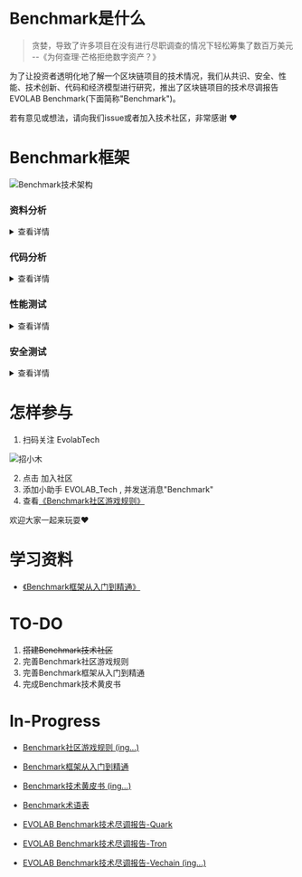 # Benchmark是什么

> 贪婪，导致了许多项目在没有进行尽职调查的情况下轻松筹集了数百万美元 --《为何查理·芒格拒绝数字资产？》

为了让投资者透明化地了解一个区块链项目的技术情况，我们从共识、安全、性能、技术创新、代码和经济模型进行研究，推出了区块链项目的技术尽调报告EVOLAB Benchmark(下面简称"Benchmark")。

若有意见或想法，请向我们issue或者加入技术社区，非常感谢 :heart:

# Benchmark框架

![Benchmark技术架构](https://github.com/EVOLABTeam/benchmark/blob/master/asset/img/EVOLAB%20Benchmark%E6%8A%80%E6%9C%AF%E6%9E%B6%E6%9E%84.png)


### 资料分析

<details>

<summary>查看详情</summary>

![资料分析](https://github.com/EVOLABTeam/benchmark/blob/master/asset/img/白皮书分析.png)

</details>

### 代码分析

<details>
<summary>查看详情</summary>

![代码分析](https://github.com/EVOLABTeam/benchmark/blob/master/asset/img/%E4%BB%A3%E7%A0%81%E5%88%86%E6%9E%90.png)

</details>

### 性能测试

<details>
<summary>查看详情</summary>

![性能测试](https://github.com/EVOLABTeam/benchmark/blob/master/asset/img/%E6%80%A7%E8%83%BD%E6%B5%8B%E8%AF%95.png)

</details>

### 安全测试

<details>
<summary>查看详情</summary>

![安全测试](https://github.com/EVOLABTeam/benchmark/blob/master/asset/img/%E5%AE%89%E5%85%A8%E6%B5%8B%E8%AF%95.png)

</details>

# 怎样参与

1. 扫码关注 EvolabTech

![招小木](https://github.com/EVOLABTeam/benchmark/blob/master/asset/img/%E6%8B%9B%E5%B0%8F%E6%9C%A8.jpg)

2. 点击 加入社区
3. 添加小助手 EVOLAB_Tech , 并发送消息"Benchmark"
4. 查看[《Benchmark社区游戏规则》](https://github.com/EVOLABTeam/benchmark/blob/master/rule/md/Benchmark%20Rule.md)

欢迎大家一起来玩耍:heart:

# 学习资料

- [《Benchmark框架从入门到精通》](https://github.com/EVOLABTeam/benchmark/wiki/Benchmark%E4%BB%8E%E5%85%A5%E9%97%A8%E5%88%B0%E7%B2%BE%E9%80%9A)

# TO-DO

1. ~~搭建Benchmark技术社区~~
2. 完善Benchmark社区游戏规则
3. 完善Benchmark框架从入门到精通
3. 完成Benchmark技术黄皮书


# In-Progress

- [Benchmark社区游戏规则 (ing...)](https://github.com/EVOLABTeam/benchmark/blob/master/rule/md/Benchmark%20Rule.md)

- [Benchmark框架从入门到精通](https://github.com/EVOLABTeam/benchmark/wiki/Benchmark%E4%BB%8E%E5%85%A5%E9%97%A8%E5%88%B0%E7%B2%BE%E9%80%9A)

- [Benchmark技术黄皮书 (ing...)](https://github.com/EVOLABTeam/benchmark/blob/master/result/md/Yellow%20Paper.md)

- [Benchmark术语表](https://github.com/EVOLABTeam/benchmark/blob/master/result/md/Glossary.md)

- [EVOLAB Benchmark技术尽调报告-Quark](https://github.com/EVOLABTeam/benchmark/blob/master/result/md/EVOLAB%20Benchmark%20Quark.md)

- [EVOLAB Benchmark技术尽调报告-Tron](https://github.com/EVOLABTeam/benchmark/blob/master/result/md/EVOLAB%20Benchmark%20Tron.md)

- [EVOLAB Benchmark技术尽调报告-Vechain (ing...)](https://github.com/EVOLABTeam/benchmark/blob/master/result/md/EVOLAB%20Benchmark%20Vechain.md)
